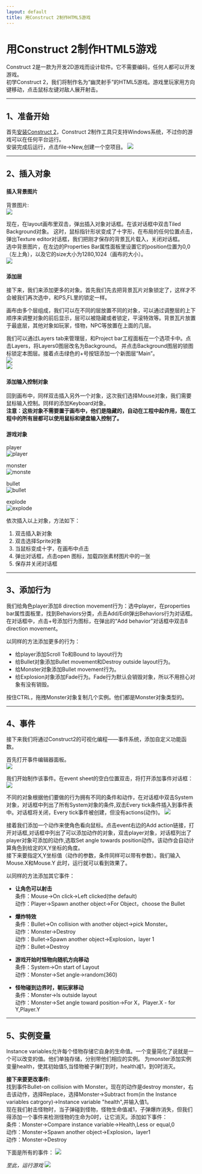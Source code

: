 ```yaml
---
layout: default
title: 用Construct 2制作HTML5游戏
---
```


# 用Construct 2制作HTML5游戏

Construct 2是一款为开发2D游戏而设计软件。它不需要编码，任何人都可以开发游戏。  
初学Construct 2，我们将制作名为“幽灵射手”的HTML5游戏。游戏里玩家用方向键移动，点击鼠标左键对敌人展开射击。
****

## 1、准备开始

首先[安装Construct 2](https://www.scirra.com/construct2/releases/new)，Construct 2制作工具只支持Windows系统，不过你的游戏可以在任何平台运行。  
安装完成后运行，点击file->New,创建一个空项目。 
  ![](images/lab2_new.png)
****

## 2、插入对象

### **`插入背景图片`**  

背景图片:  
![](images/lab2/bg.png)  

现在，在layout画布里双击，弹出插入对象对话框。在该对话框中双击Tiled Background对象。
这时，鼠标指针形状变成了十字形，在布局的任何位置点击，弹出Texture editor对话框，我们把刚才保存的背景瓦片载入，关闭对话框。  
选中背景图片，在左边的Properties Bar属性面板里设置它的position位置为0,0（左上角），以及它的size大小为1280,1024（画布的大小）。  
![](images/lab2/tiledproperties.png)

### **`添加层`**  

接下来，我们来添加更多的对象。首先我们先去把背景瓦片对象锁定了，这样才不会被我们再次选中，和PS,FL里的锁定一样。

画布由多个层组成，我们可以在不同的层放置不同的对象，可以通过调整层的上下顺序来调整对象的前后显示，层可以被隐藏或者锁定，平滚特效等。背景瓦片放置于最底层，其他对象如玩家，怪物，NPC等放置在上面的几层。

我们可以通过Layers tab来管理层，和Project bar工程面板在一个选项卡中。点击Layers，将Layers0图层改名为Background。
并点击Background图层的锁图标锁定本图层。接着点击绿色的+号按钮添加一个新图层“Main”。  
![](images/lab2/layerstab.png)  
![](images/lab2/layersbar.png)  


### **`添加输入控制对象`**

回到画布中，同样双击插入另外一个对象，这次我们选择Mouse对象，我们需要鼠标输入控制。同样的添加Keyboard对象。  
**注意：这些对象不需要置于画布中，他们是隐藏的，自动在工程中起作用，现在工程中的所有层都可以使用鼠标和键盘输入控制了。**

### **`游戏对象`**

player  
![player ](images/lab2/player.png)  

monster  
![monste](images/lab2/monster.png)  

bullet  
![bullet  ](images/lab2/bullet.png)  

explode  
![explode ](images/lab2/explode.png)

依次插入以上对象，方法如下：
1. 双击插入新对象  
2. 双击选择Sprite对象  
3. 当鼠标变成十字，在画布中点击  
4. 弹出对话框，点击open 图标，加载四张素材图片中的一张  
5. 保存并关闭对话框  
****

## 3、添加行为

我们给角色player添加8 direction movement行为：选中player，在properties bar属性面板里，找到Behaviors分类，点击Add/Edit弹出Behaviors行为对话框。在对话框中，点击+号添加行为图标，在弹出的“Add behavior”对话框中双击8 direction movement。 

以同样的方法添加更多的行为：
- 给player添加Scroll To和Bound to layout行为 
- 给Bullet对象添加Bullet movement和Destroy outside layout行为。
- 给Monster对象添加Bullet movement行为。
- 给Explosion对象添加Fade行为。Fade行为默认会销毁对象，所以不用担心对象有没有销毁。   

按住CTRL，拖拽Monster对象复制几个实例。他们都是Monster对象类型的。 

****

## 4、事件

接下来我们将通过Construct2的可视化编程——事件系统，添加自定义功能函数。  

首先打开事件编辑器面板。  
![](images/lab2/eventsheet.png)  

我们开始制作该事件。在event sheet的空白位置双击，将打开添加事件对话框：
![](images/lab2/newevent_2.png)  

不同的对象根据他们要做的行为拥有不同的条件和动作，在对话框中双击System对象，对话框中列出了所有System对象的条件,双击Every tick条件插入到事件表中。对话框将关闭，Every tick事件被创建，但没有actions(动作)。
![](images/lab2/everytickcnd.png)  

接着我们添加一个动作来使角色看向鼠标。点击event右边的Add action链接，打开对话框,对话框中列出了可以添加动作的对象，双击player对象，对话框列出了player对象可添加的动作,选取Set angle towards position动作。该动作会自动计算角色到给定的X,Y坐标的角度。  
接下来要指定X,Y坐标值（动作的参数，条件同样可以带有参数）。我们输入Mouse.X和Mouse.Y
此时，运行就可以看到效果了。 

以同样的方法添加其它事件：  
- **让角色可以射击**  
条件：Mouse->On click->Left clicked(the default)  
动作：Player->Spawn another object->For Object，choose the Bullet  

- **爆炸特效**  
条件：Bullet->On collision with another object->pick Monster。  
动作：Monster->Destroy   
动作：Bullet->Spawn another object->Explosion，layer 1   
动作：Bullet->Destroy   

- **游戏开始时怪物向随机方向移动**  
条件：System->On start of Layout  
动作：Monster->Set angle->random(360)

- **怪物碰到边界时，朝玩家移动**  
条件：Monster->Is outside layout  
动作：Monster->Set angle toward position->For X，Player.X - for Y,Player.Y
****

## 5、实例变量

Instance variables允许每个怪物存储它自身的生命值。一个变量简化了说就是一个可以改变的值。他们单独存储，分别带他们相应的实例。
为monster添加实例变量health，使其初始值5,当怪物被子弹打到时，health减1，到0时消灭。  

**接下来要更改事件:**  
找到事件Bullet-on collision with Monster。现在的动作是destroy monster，右击该动作，选择Replace，选择Monster->Subtract from(in the Instance variables catrgory)->Instance variable "health",并输入值1。  
现在我们射击怪物时，当子弹碰到怪物，怪物生命值减1，子弹爆炸消失，但我们得添加一个事件来检测怪物的生命为0时，让它消灭。添加如下事件：  
条件：Monster->Compare instance variable->Health,Less or equal,0  
动作：Monster->Spawn another object->Explosion，layer1  
动作：Monster->Destroy  

下面是所有的事件：
![](images/lab2/eventsheet1.png)


*至此，运行游戏*
![](images/lab2/Construct2.gif)